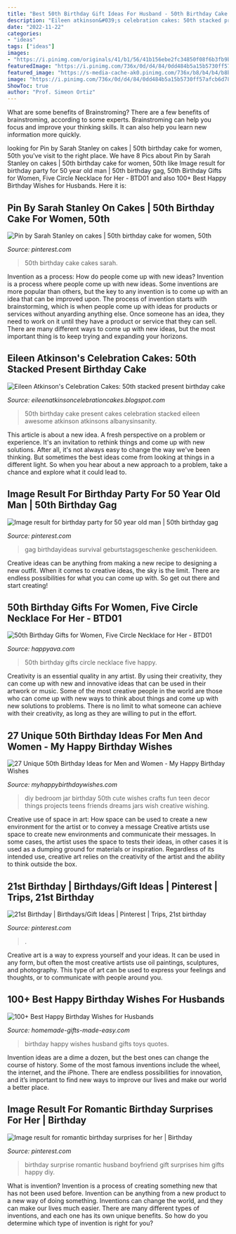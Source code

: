 ```yaml
---
title: "Best 50th Birthday Gift Ideas For Husband - 50th Birthday Cake Cakes Sarah"
description: "Eileen atkinson&#039;s celebration cakes: 50th stacked present birthday cake"
date: "2022-11-22"
categories:
- "ideas"
tags: ["ideas"]
images:
- "https://i.pinimg.com/originals/41/b1/56/41b156ebe2fc34850f08f6b3fb9b2d52.jpg"
featuredImage: "https://i.pinimg.com/736x/0d/d4/84/0dd484b5a15b5730ff57afcb6d78983f--cakes.jpg"
featured_image: "https://s-media-cache-ak0.pinimg.com/736x/b8/b4/b4/b8b4b44e4d8507ec19c8264ebcd6fe26.jpg"
image: "https://i.pinimg.com/736x/0d/d4/84/0dd484b5a15b5730ff57afcb6d78983f--cakes.jpg"
ShowToc: true
author: "Prof. Simeon Ortiz"
---
```



What are some benefits of Brainstroming?
There are a few benefits of brainstroming, according to some experts. Brainstroming can help you focus and improve your thinking skills. It can also help you learn new information more quickly.

	

		
looking for Pin by Sarah Stanley on cakes | 50th birthday cake for women, 50th you've visit to the right place. We have 8 Pics about Pin by Sarah Stanley on cakes | 50th birthday cake for women, 50th like Image result for birthday party for 50 year old man | 50th birthday gag, 50th Birthday Gifts for Women, Five Circle Necklace for Her - BTD01 and also 100+ Best Happy Birthday Wishes for Husbands. Here it is:
		
    
## Pin By Sarah Stanley On Cakes | 50th Birthday Cake For Women, 50th

<img loading=lazy src="https://i.pinimg.com/736x/0d/d4/84/0dd484b5a15b5730ff57afcb6d78983f--cakes.jpg" onerror="this.onerror=null;this.src='https://tse3.mm.bing.net/th?id=OIP.L77K9W0VKUmH9p7v7VeiSgHaJ4&amp;pid=15.1';" alt="Pin by Sarah Stanley on cakes | 50th birthday cake for women, 50th">

_Source: pinterest.com_

>50th birthday cake cakes sarah. 

	

Invention as a process: How do people come up with new ideas?
Invention is a process where people come up with new ideas. Some inventions are more popular than others, but the key to any invention is to come up with an idea that can be improved upon. The process of invention starts with brainstorming, which is when people come up with ideas for products or services without anyarding anything else. Once someone has an idea, they need to work on it until they have a product or service that they can sell. There are many different ways to come up with new ideas, but the most important thing is to keep trying and expanding your horizons.

    
## Eileen Atkinson&#039;s Celebration Cakes: 50th Stacked Present Birthday Cake

<img loading=lazy src="http://4.bp.blogspot.com/-_vFlGgIaDTA/T9OP0viQycI/AAAAAAAAAPg/zH5nfFVNtZA/s1600/DSCN1231.JPG" onerror="this.onerror=null;this.src='https://tse1.mm.bing.net/th?id=OIP.4k1GenKvLe2CI2-epp9-kgHaJ4&amp;pid=15.1';" alt="Eileen Atkinson&#039;s Celebration Cakes: 50th stacked present birthday cake">

_Source: eileenatkinsoncelebrationcakes.blogspot.com_

>50th birthday cake present cakes celebration stacked eileen awesome atkinson atkinsons albanysinsanity. 

	

This article is about a new idea. A fresh perspective on a problem or experience. It's an invitation to rethink things and come up with new solutions. After all, it's not always easy to change the way we've been thinking. But sometimes the best ideas come from looking at things in a different light. So when you hear about a new approach to a problem, take a chance and explore what it could lead to.

    
## Image Result For Birthday Party For 50 Year Old Man | 50th Birthday Gag

<img loading=lazy src="https://i.pinimg.com/736x/c5/f7/c8/c5f7c8717fade641b09898f1b6dc1a50.jpg" onerror="this.onerror=null;this.src='https://tse1.mm.bing.net/th?id=OIP.kmd5Y1R9E74brOgjwK6IsAHaL9&amp;pid=15.1';" alt="Image result for birthday party for 50 year old man | 50th birthday gag">

_Source: pinterest.com_

>gag birthdayideas survival geburtstagsgeschenke geschenkideen. 

	

Creative ideas can be anything from making a new recipe to designing a new outfit. When it comes to creative ideas, the sky is the limit. There are endless possibilities for what you can come up with. So get out there and start creating!

    
## 50th Birthday Gifts For Women, Five Circle Necklace For Her - BTD01

<img loading=lazy src="https://happyava.com/wp-content/uploads/2019/03/50th-Birthday-BTD01-site.jpg" onerror="this.onerror=null;this.src='https://tse3.mm.bing.net/th?id=OIP.vL7nTGAQcWIL-zWyfDeQ7QHaHa&amp;pid=15.1';" alt="50th Birthday Gifts for Women, Five Circle Necklace for Her - BTD01">

_Source: happyava.com_

>50th birthday gifts circle necklace five happy. 

	

Creativity is an essential quality in any artist. By using their creativity, they can come up with new and innovative ideas that can be used in their artwork or music. Some of the most creative people in the world are those who can come up with new ways to think about things and come up with new solutions to problems. There is no limit to what someone can achieve with their creativity, as long as they are willing to put in the effort.

    
## 27 Unique 50th Birthday Ideas For Men And Women - My Happy Birthday Wishes

<img loading=lazy src="https://www.myhappybirthdaywishes.com/wp-content/uploads/2016/03/Wish-Jar-50th-Birthday-Ideas.jpg" onerror="this.onerror=null;this.src='https://tse3.mm.bing.net/th?id=OIP.da_wGkEozGpXeFFlEJeRCwHaKZ&amp;pid=15.1';" alt="27 Unique 50th Birthday Ideas for Men and Women - My Happy Birthday Wishes">

_Source: myhappybirthdaywishes.com_

>diy bedroom jar birthday 50th cute wishes crafts fun teen decor things projects teens friends dreams jars wish creative wishing. 

	

Creative use of space in art: How space can be used to create a new environment for the artist or to convey a message
Creative artists use space to create new environments and communicate their messages. In some cases, the artist uses the space to tests their ideas, in other cases it is used as a dumping ground for materials or inspiration. Regardless of its intended use, creative art relies on the creativity of the artist and the ability to think outside the box.

    
## 21st Birthday | Birthdays/Gift Ideas | Pinterest | Trips, 21st Birthday

<img loading=lazy src="https://s-media-cache-ak0.pinimg.com/736x/b8/b4/b4/b8b4b44e4d8507ec19c8264ebcd6fe26.jpg" onerror="this.onerror=null;this.src='https://tse1.mm.bing.net/th?id=OIP.GTB_nbf3sfwdIx-lQRXf0QHaJ6&amp;pid=15.1';" alt="21st Birthday | Birthdays/Gift Ideas | Pinterest | Trips, 21st birthday">

_Source: pinterest.com_

>. 

	

Creative art is a way to express yourself and your ideas. It can be used in any form, but often the most creative artists use oil paintings, sculptures, and photography. This type of art can be used to express your feelings and thoughts, or to communicate with people around you.

    
## 100+ Best Happy Birthday Wishes For Husbands

<img loading=lazy src="https://www.homemade-gifts-made-easy.com/image-files/happy-birthday-images-toys-more-expensive-600x900.jpg" onerror="this.onerror=null;this.src='https://tse1.mm.bing.net/th?id=OIP.aTIJ0tpA2Bt1-r-bPv6zEAHaLH&amp;pid=15.1';" alt="100+ Best Happy Birthday Wishes for Husbands">

_Source: homemade-gifts-made-easy.com_

>birthday happy wishes husband gifts toys quotes. 

	

Invention ideas are a dime a dozen, but the best ones can change the course of history. Some of the most famous inventions include the wheel, the internet, and the iPhone. There are endless possibilities for innovation, and it’s important to find new ways to improve our lives and make our world a better place.

    
## Image Result For Romantic Birthday Surprises For Her | Birthday

<img loading=lazy src="https://i.pinimg.com/originals/41/b1/56/41b156ebe2fc34850f08f6b3fb9b2d52.jpg" onerror="this.onerror=null;this.src='https://tse2.mm.bing.net/th?id=OIP.pNH6blhpXzfyhc8h7nMgEAHaJ3&amp;pid=15.1';" alt="Image result for romantic birthday surprises for her | Birthday">

_Source: pinterest.com_

>birthday surprise romantic husband boyfriend gift surprises him gifts happy diy. 

	

What is invention?
Invention is a process of creating something new that has not been used before. Invention can be anything from a new product to a new way of doing something. Inventions can change the world, and they can make our lives much easier. There are many different types of inventions, and each one has its own unique benefits. So how do you determine which type of invention is right for you?

